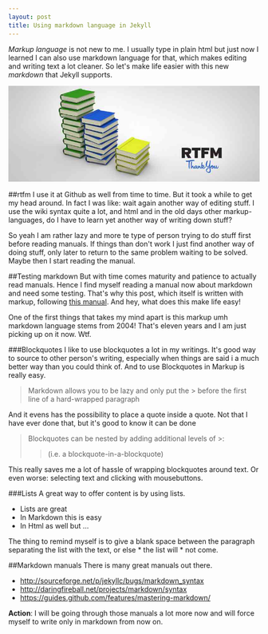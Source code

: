 ```yaml
---
layout: post
title: Using markdown language in Jekyll
---
```


*Markup language* is not new to me. I usually type in plain html but just now I learned I can also use markdown language for that, which makes editing and writing text a lot cleaner. So let's make life easier with this new *markdown* that Jekyll supports. 

![Read the Manual [Photo Credits] (https://www.flickr.com/photos/paulcross/12034282963)](/images/read-the-manual.jpg)

##rtfm
I use it at Github as well from time to time. But it took a while to get my head around. In fact I was like: wait again another way of editing stuff. I use the wiki syntax quite a lot, and html and in the old days other markup-languages, do I have to learn yet another way of writing down stuff?

So yeah I am rather lazy and more te type of person trying to do stuff first before reading manuals. If things than don't work I just find another way of doing stuff, only later to return to the same problem waiting to be solved. Maybe then I start reading the manual.

##Testing markdown
But with time comes maturity and patience to actually read manuals. Hence I find myself reading a manual now about markdown and need some testing. That's why this post, which itself is written with markup, following [this manual](http://daringfireball.net/projects/markdown/). And hey, what does this make life easy! 

One of the first things that takes my mind apart is this markup umh markdown language stems from 2004! That's eleven years and I am just picking up on it now. Wtf.

###Blockquotes
I like to use blockquotes a lot in my writings. It's good way to source to other person's writing, especially when things are said i a much better way than you could think of. And to use Blockquotes in Markup is really easy.
>Markdown allows you to be lazy and only put the > before the first line of a hard-wrapped paragraph

And it evens has the possibility to place a quote inside a quote. Not that I have ever done that, but it's good to know it can be done
>Blockquotes can be nested by adding additional levels of >:
>>(i.e. a blockquote-in-a-blockquote) 

This really saves me a lot of hassle of wrapping blockquotes around text. Or even worse: selecting text and clicking with mousebuttons.

###Lists
A great way to offer content is by using lists. 

* Lists are great
* In Markdown this is easy 
* In Html as well but ...  

The thing to remind myself is to give a blank space between the paragraph separating the list with the text, or else * the list will * not come.

##Markdown manuals
There is many great manuals out there.

* <http://sourceforge.net/p/jekyllc/bugs/markdown_syntax>
* <http://daringfireball.net/projects/markdown/syntax>
* <https://guides.github.com/features/mastering-markdown/>

**Action**: I will be going through those manuals a lot more now and will force myself to write only in markdown from now on. 
